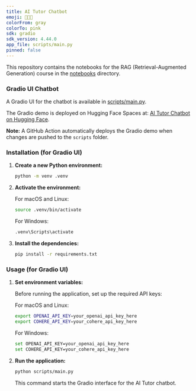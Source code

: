 ```yaml
---
title: AI Tutor Chatbot
emoji: 🧑🏻‍🏫
colorFrom: gray
colorTo: pink
sdk: gradio
sdk_version: 4.44.0
app_file: scripts/main.py
pinned: false
---
```


This repository contains the notebooks for the RAG (Retrieval-Augmented Generation) course in the [notebooks](./notebooks) directory.

### Gradio UI Chatbot

A Gradio UI for the chatbot is available in [scripts/main.py](./scripts/main.py).

The Gradio demo is deployed on Hugging Face Spaces at: [AI Tutor Chatbot on Hugging Face](https://huggingface.co/spaces/towardsai-buster/ai-tutor-chatbot).

**Note:** A GitHub Action automatically deploys the Gradio demo when changes are pushed to the `scripts` folder.

### Installation (for Gradio UI)

1. **Create a new Python environment:**

   ```bash
   python -m venv .venv
   ```

2. **Activate the environment:**

   For macOS and Linux:

   ```bash
   source .venv/bin/activate
   ```

   For Windows:

   ```bash
   .venv\Scripts\activate
   ```

3. **Install the dependencies:**

   ```bash
   pip install -r requirements.txt
   ```

### Usage (for Gradio UI)

1. **Set environment variables:**

   Before running the application, set up the required API keys:

   For macOS and Linux:

   ```bash
   export OPENAI_API_KEY=your_openai_api_key_here
   export COHERE_API_KEY=your_cohere_api_key_here
   ```

   For Windows:

   ```bash
   set OPENAI_API_KEY=your_openai_api_key_here
   set COHERE_API_KEY=your_cohere_api_key_here
   ```

2. **Run the application:**

   ```bash
   python scripts/main.py
   ```

   This command starts the Gradio interface for the AI Tutor chatbot.
